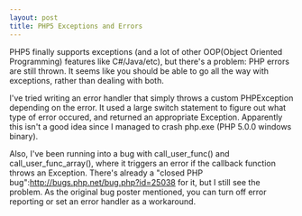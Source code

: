 ```yaml
--- 
layout: post
title: PHP5 Exceptions and Errors
---
```

PHP5 finally supports exceptions (and a lot of other OOP(Object Oriented Programming) features like C#/Java/etc), but there's a problem: PHP errors are still thrown.  It seems like you should be able to go all the way with exceptions, rather than dealing with both.

I've tried writing an error handler that simply throws a custom PHPException depending on the error.  It used a large switch statement to figure out what type of error occured, and returned an appropriate Exception.  Apparently this isn't a good idea since I managed to crash php.exe (PHP 5.0.0 windows binary).

Also, I've been running into a bug with call_user_func() and call_user_func_array(), where it triggers an error if the callback function throws an Exception.  There's already a "closed PHP bug":http://bugs.php.net/bug.php?id=25038 for it, but I still see the problem.  As the original bug poster mentioned, you can turn off error reporting or set an error handler as a workaround.
